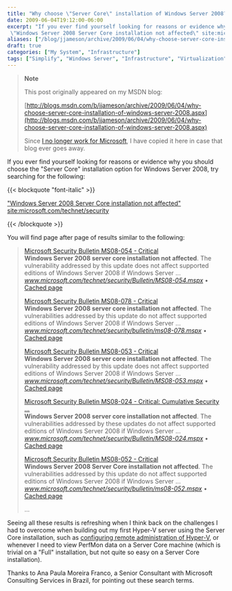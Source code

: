```yaml
---
title: "Why choose \"Server Core\" installation of Windows Server 2008?"
date: 2009-06-04T19:12:00-06:00
excerpt: "If you ever find yourself looking for reasons or evidence why you should choose the \"Server Core\" installation option for Windows Server 2008, try searching for the following: 
 \"Windows Server 2008 Server Core installation not affected\" site:microsoft..."
aliases: ["/blog/jjameson/archive/2009/06/04/why-choose-server-core-installation-of-windows-server-2008.aspx"]
draft: true
categories: ["My System", "Infrastructure"]
tags: ["Simplify", "Windows Server", "Infrastructure", "Virtualization"]
---
```


> **Note**
>
> This post originally appeared on my MSDN blog:
>
> [http://blogs.msdn.com/b/jjameson/archive/2009/06/04/why-choose-server-core-installation-of-windows-server-2008.aspx](http://blogs.msdn.com/b/jjameson/archive/2009/06/04/why-choose-server-core-installation-of-windows-server-2008.aspx)
>
> Since
> [I no longer work for Microsoft](/blog/jjameson/2011/09/02/last-day-with-microsoft),
> I have copied it here in case that blog ever goes away.

If you ever find yourself looking for reasons or evidence why you should choose
the "Server Core" installation option for Windows Server 2008, try searching for
the following:

{{< blockquote "font-italic" >}}

["Windows Server 2008 Server Core installation not affected" site:microsoft.com/technet/security](http://www.bing.com/search?q=%22Windows+Server+2008+Server+Core+installation+not+affected%22+site%3Amicrosoft.com%2Ftechnet%2Fsecurity)

{{< /blockquote >}}

You will find page after page of results similar to the following:

> [Microsoft Security Bulletin MS08-054 - Critical](http://www.microsoft.com/technet/security/Bulletin/MS08-054.mspx)\
> **Windows Server 2008 server core installation not affected**. The
> vulnerability addressed by this update does not affect supported editions of
> Windows Server 2008 if Windows Server ...\
> <cite>www.microsoft.com/technet/security/Bulletin/MS08-054.mspx</cite> •
> [Cached page](http://cc.bingj.com/cache.aspx?q=%22windows+server+2008+server+core+installation+not+affected%22&d=76133794257994&mkt=en-US&setlang=en-US&w=e671a5b0,e59d79e9)
>
> [Microsoft Security Bulletin MS08-078 - Critical](http://www.microsoft.com/technet/security/bulletin/ms08-078.mspx)\
> **Windows Server 2008 server core installation not affected**. The
> vulnerabilities addressed by this update do not affect supported editions of
> Windows Server 2008 if Windows Server ...\
> <cite>www.microsoft.com/technet/security/bulletin/ms08-078.mspx</cite> •
> [Cached page](http://cc.bingj.com/cache.aspx?q=%22windows+server+2008+server+core+installation+not+affected%22&d=76162242072335&mkt=en-US&setlang=en-US&w=c3f59bce,63fef00c)
>
> [Microsoft Security Bulletin MS08-053 - Critical](http://www.microsoft.com/technet/security/Bulletin/MS08-053.mspx)\
> **Windows Server 2008 server core installation not affected**. The
> vulnerability addressed by this update does not affect supported editions of
> Windows Server 2008 if Windows Server ...\
> <cite>www.microsoft.com/technet/security/Bulletin/MS08-053.mspx</cite> •
> [Cached page](http://cc.bingj.com/cache.aspx?q=%22windows+server+2008+server+core+installation+not+affected%22&d=76116313320319&mkt=en-US&setlang=en-US&w=92aafff1,c365475a)
>
> [Microsoft Security Bulletin MS08-024 - Critical: Cumulative Security ...](http://www.microsoft.com/technet/security/Bulletin/MS08-024.mspx)\
> **Windows Server 2008 server core installation not affected**. The
> vulnerabilities addressed by these updates do not affect supported editions of
> Windows Server 2008 if Windows Server ...\
> <cite>www.microsoft.com/technet/security/Bulletin/MS08-024.mspx</cite> •
> [Cached page](http://cc.bingj.com/cache.aspx?q=%22windows+server+2008+server+core+installation+not+affected%22&d=76113650584856&mkt=en-US&setlang=en-US&w=f7f0adec,d0a922b0)
>
> [Microsoft Security Bulletin MS08-052 - Critical](http://www.microsoft.com/technet/security/bulletin/ms08-052.mspx)\
> **Windows Server 2008 Server Core installation not affected**. The
> vulnerabilities addressed by this update do not affect supported editions of
> Windows Server 2008 if Windows Server ...\
> <cite>www.microsoft.com/technet/security/bulletin/ms08-052.mspx</cite> •
> [Cached page](http://cc.bingj.com/cache.aspx?q=%22windows+server+2008+server+core+installation+not+affected%22&d=76123006445241&mkt=en-US&setlang=en-US&w=59991b53,79c72b54)
>
> ...

Seeing all these results is refreshing when I think back on the challenges I had
to overcome when building out my first Hyper-V server using the Server Core
installation, such as
[configuring remote administration of Hyper-V](/blog/jjameson/2008/08/28/some-gotchas-with-remote-administration-of-hyper-v),
or whenever I need to view PerfMon data on a Server Core machine (which is
trivial on a "Full" installation, but not quite so easy on a Server Core
installation).

Thanks to Ana Paula Moreira Franco, a Senior Consultant with Microsoft
Consulting Services in Brazil, for pointing out these search terms.
